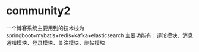 # community2
一个博客系统主要用到的技术栈为springboot+mybatis+redis+kafka+elasticsearch 
主要功能有：评论模块、消息通知模块、登录模块、关注模块、删帖模块
